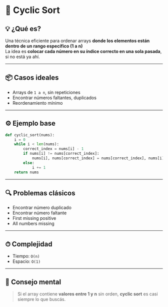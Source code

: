 # 🔄 Cyclic Sort

## 💡 ¿Qué es?

Una técnica eficiente para ordenar arrays **donde los elementos están dentro de un rango específico (1 a n)**  
La idea es **colocar cada número en su índice correcto en una sola pasada**, si no está ya ahí.

---

## 📦 Casos ideales

- Arrays de `1 a n`, sin repeticiones
- Encontrar números faltantes, duplicados
- Reordenamiento mínimo

---

## ⚙️ Ejemplo base

```python
def cyclic_sort(nums):
    i = 0
    while i < len(nums):
        correct_index = nums[i] - 1
        if nums[i] != nums[correct_index]:
            nums[i], nums[correct_index] = nums[correct_index], nums[i]
        else:
            i += 1
    return nums
```

---

## 🔍 Problemas clásicos

- Encontrar número duplicado
- Encontrar número faltante
- First missing positive
- All numbers missing

---

## ⏱ Complejidad

- Tiempo: `O(n)`
- Espacio: `O(1)`

---

## 🧠 Consejo mental

> Si el array contiene **valores entre 1 y n** sin orden, **cyclic sort** es casi siempre lo que buscás.
